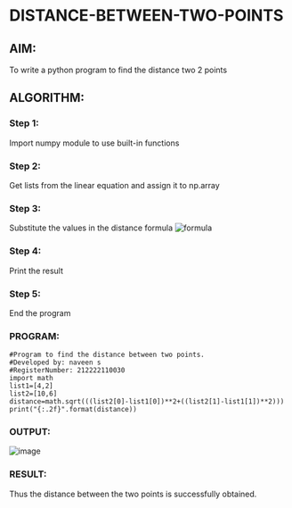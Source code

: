 # DISTANCE-BETWEEN-TWO-POINTS

## AIM:
To write a python program to find the distance two 2 points
## ALGORITHM:
### Step 1: 
Import numpy module to use built-in functions
### Step 2:
Get lists from the linear equation and assign it to np.array
### Step 3: 
Substitute the values in the distance formula  ![formula](/formula.JPG)
### Step 4: 
Print the result
### Step 5: 
End the program
### PROGRAM:
```
#Program to find the distance between two points.
#Developed by: naveen s
#RegisterNumber: 212222110030
import math
list1=[4,2]
list2=[10,6]
distance=math.sqrt(((list2[0]-list1[0])**2+((list2[1]-list1[1])**2)))
print("{:.2f}".format(distance))
```

### OUTPUT:
![image](https://github.com/NaveenSivamalai/DISTANCE-BETWEEN-TWO-POINTS/assets/123792574/5491d3fc-16c8-4123-921f-3e4d3a21d20b)


### RESULT:
Thus the distance between the two points is successfully obtained.
